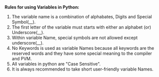 **Rules for using Variables in Python:** <br>
1) The variable name is a combination of alphabates, Digits and Special Symbol(__).
2) The first letter of the variable must starts with either an alphabet (or) Underscore(__).
3) Within variable Name, special symbols are not allowed except underscore(__).
4) No Keywords is used as variable Names because all keywords are the reserved words and they have some special meaning to the compiler and PVM.
5) All variables in python are "Case Sensitive".
6) It is always recommended to take short user-friendly variable Names.
